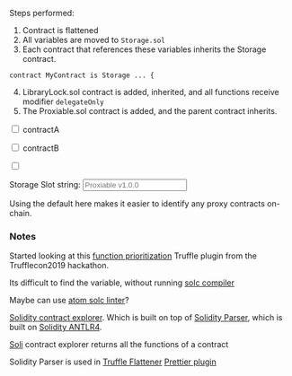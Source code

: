 Steps performed:

1. Contract is flattened
2. All variables are moved to `Storage.sol`
3. Each contract that references these variables inherits the Storage contract.

```solidity
contract MyContract is Storage ... {
```

4. LibraryLock.sol contract is added, inherited, and all functions receive modifier `delegateOnly`
5. The Proxiable.sol contract is added, and the parent contract inherits.

<input type="checkbox"/> contractA

<input type="checkbox"/> contractB

<input type="checkbox"/>

Storage Slot string: <input placeholder="Proxiable v1.0.0"></input>

Using the default here makes it easier to identify any proxy contracts on-chain.

### Notes

Started looking at this [function prioritization](https://github.com/HectorZarate/prioritize-truffle-plugin/blob/master/prioritize.js) Truffle plugin from the Trufflecon2019 hackathon.

Its difficult to find the variable, without running [solc compiler](https://github.com/ethereum/solc-js)

Maybe can use [atom solc linter](https://atom.io/packages/atom-solidity-linter)?

[Solidity contract explorer](https://github.com/federicobond/soli). Which is built on top of [Solidity Parser](https://github.com/federicobond/solidity-parser-antlr), which is built on [Solidity ANTLR4](https://github.com/solidityj/solidity-antlr4).

[Soli](https://github.com/federicobond/soli) contract explorer returns all the functions of a contract

Solidity Parser is used in [Truffle Flattener](https://github.com/nomiclabs/truffle-flattener)
[Prettier plugin](https://www.npmjs.com/package/prettier-plugin-solidity)
